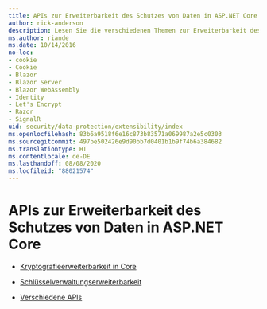 ```yaml
---
title: APIs zur Erweiterbarkeit des Schutzes von Daten in ASP.NET Core
author: rick-anderson
description: Lesen Sie die verschiedenen Themen zur Erweiterbarkeit des Schutzes von Daten in ASP.NET Core.
ms.author: riande
ms.date: 10/14/2016
no-loc:
- cookie
- Cookie
- Blazor
- Blazor Server
- Blazor WebAssembly
- Identity
- Let's Encrypt
- Razor
- SignalR
uid: security/data-protection/extensibility/index
ms.openlocfilehash: 83b6a9518f6e16c873b83571a069987a2e5c0303
ms.sourcegitcommit: 497be502426e9d90bb7d0401b1b9f74b6a384682
ms.translationtype: HT
ms.contentlocale: de-DE
ms.lasthandoff: 08/08/2020
ms.locfileid: "88021574"
---
```

# <a name="aspnet-core-data-protection-extensibility-apis"></a>APIs zur Erweiterbarkeit des Schutzes von Daten in ASP.NET Core

* [Kryptografieerweiterbarkeit in Core](xref:security/data-protection/extensibility/core-crypto)

* [Schlüsselverwaltungserweiterbarkeit](xref:security/data-protection/extensibility/key-management)

* [Verschiedene APIs](xref:security/data-protection/extensibility/misc-apis)
